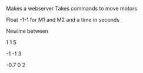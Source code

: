 Makes a webserver
Takes commands to move motors

Float -1-1 for M1 and M2 and a time in seconds

Newline between

1 1 5


-1 -1 3


-0.7 0 2


